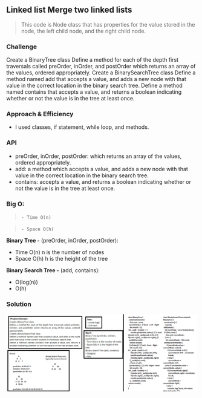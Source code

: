 ## Linked list Merge two linked lists
> This code is Node class that has properties for the value stored in the node, the left child node, and the right child node.

### Challenge
Create a BinaryTree class
Define a method for each of the depth first traversals called preOrder, inOrder, and postOrder which returns an array of the values, ordered appropriately.
Create a BinarySearchTree class
Define a method named add that accepts a value, and adds a new node with that value in the correct location in the binary search tree.
Define a method named contains that accepts a value, and returns a boolean indicating whether or not the value is in the tree at least once. 

### Approach & Efficiency
- I used classes, if statement, while loop, and methods.

### API  
- preOrder, inOrder, postOrder: which returns an array of the values, ordered appropriately.
- add: a method which accepts a value, and adds a new node with that value in the correct location in the binary search tree.
- contains: accepts a value, and returns a boolean indicating whether or not the value is in the tree at least once. 

### Big O:

> `- Time O(n)`

> `- Space O(h)`

**Binary Tree -** (preOrder, inOrder, postOrder):
- Time O(n) n is the number of nodes
- Space O(h) h is the height of the tree

**Binary Search Tree -** (add, contains):
- O(log(n))
- O(h)

### Solution
![Trees](../../assets/challenge15.png)
